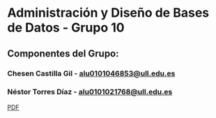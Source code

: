 # Administración y Diseño de Bases de Datos - Grupo 10
 ## Componentes del Grupo:
 ### Chesen Castilla Gil - alu0101046853@ull.edu.es
 ### Néstor Torres Díaz - alu0101021768@ull.edu.es

[PDF](/documentos/supuesto.pdf)

